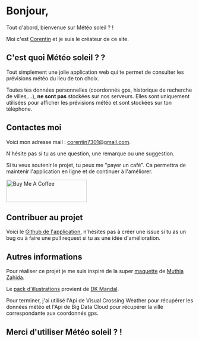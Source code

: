 
# Bonjour,

Tout d'abord, bienvenue sur Météo soleil ? !

Moi c'est [Corentin](https://portfolio.corentinperroux.fr) et je suis le créateur de ce site.

## C'est quoi Météo soleil ? ?

Tout simplement une jolie application web qui te permet de consulter les prévisions météo du lieu de ton choix.

Toutes tes données personnelles (coordonnés gps, historique de recherche de villes,...), **ne sont pas** stockées sur nos serveurs. Elles sont uniquement utilisées pour afficher les prévisions météo et sont stockées sur ton téléphone.

## Contactes moi
Voici mon adresse mail : [corentin7301@gmail.com](mailto:corentin7301@gmail.com).

N'hésite pas si tu as une question, une remarque ou une suggestion.

Si tu veux soutenir le projet, tu peux me "payer un café". Ca permettra de maintenir l'application en ligne et de continuer à l'améliorer.

<a href="https://www.buymeacoffee.com/corentin7301" target="_blank"><img src="https://cdn.buymeacoffee.com/buttons/v2/default-yellow.png" alt="Buy Me A Coffee" style="height: 60px !important;width: 217px !important; " ></a>

## Contribuer au projet

Voici le [Github de l'application](https://github.com/Corentin7301/weather), n'hésites pas à créer une issue si tu as un bug ou à faire une pull request si tu as une idée d'amélioration. 

## Autres informations

Pour réaliser ce projet je me suis inspiré de la super [maquette](https://www.behance.net/gallery/156219177/Weather-Mobile-App?tracking_source=search_projects%7Cweather) de [Muthia Zahida](https://www.behance.net/muthiaz).

Le [pack d'illustrations](https://www.behance.net/gallery/119405857/3D-Weather-Icons?tracking_source=search_projects_recommended%7Cfree+weather+icons+3d) provient de [DK Mandal](https://www.behance.net/dkmandal07).

Pour terminer, j'ai utilisé l'Api de Visual Crossing Weather pour récupérer les données météo et l'Api de Big Data Cloud pour récupérer la ville correspondante aux coordonnés gps.

## Merci d'utiliser Météo soleil ? !